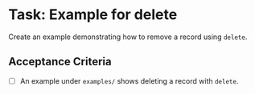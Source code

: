 # Task: Example for delete

Create an example demonstrating how to remove a record using `delete`.

## Acceptance Criteria
- [ ] An example under `examples/` shows deleting a record with `delete`.
